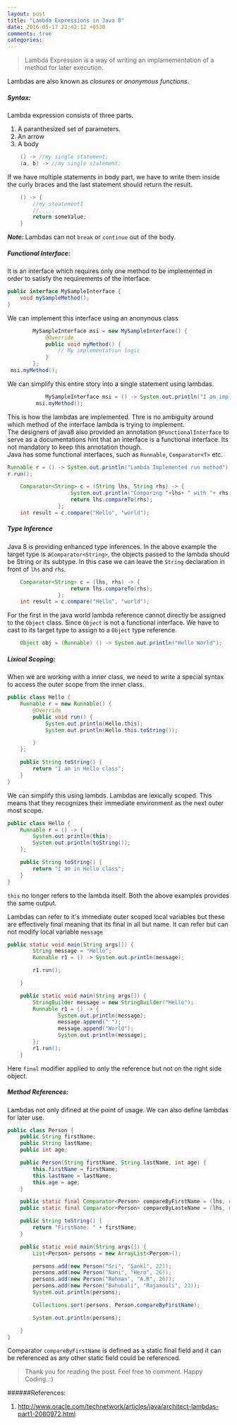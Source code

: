 ```yaml
---
layout: post
title: "Lambda Expressions in Java 8"
date: 2016-05-17 22:42:12 +0530
comments: true
categories: 
---
```

> Lambda Expression is a way of writing an implamementation of a method for later execution.

Lambdas are also known as *closures* or *anonymous functions*.


##### Syntax:
  Lambda expression consists of three parts. 
  1. A paranthesized set of parameters.
  2. An arrow
  3. A body
``` java Lambda Expression
    () -> //my single statement;
    (a, b) -> //my single statement;
``` 
<!--more--> 
 If we have multiple statements in body part, we have to write them inside the curly braces and the last statement should return the result.
``` java Lambda Expression
	() -> {
		//my steatement1
		//.....
		return someValue; 
	}
``` 
<b> *Note:* </b>Lambdas can not `break` or `continue` out of the body.
##### Functional Interface:
  It is an interface which requires only one method to be implemented in order to satisfy the requirements of the interface.
``` java MySampleInteface.java
public interface MySampleInterface {
	void mySampleMethod();
}
```
 We can implement this interface using an anonynous class
 
``` java
		MySampleInterface msi = new MySampleInterface() {
			@Override
			public void myMethod() {
				// My implementation logic
			}
		};
 msi.myMethod();

```
 We can simplify this entire story into a single statement using lambdas.
``` java
    		MySampleInterface msi = () -> System.out.println("I am implementing a functional interface");
         msi.myMethod();
```


  This is how the lambdas are implemented. Thre is no ambiguity around which method of the interface lambda is trying to implement.
<br/>
The designers of java8 also provided an annotation `@FunctionalInterface` to serve as a documentations hint that an interface is a functional interface. Its not mandatory to keep this annotation though.
<br/>
Java has some functional interfaces, such as `Runnable`, `Comparator<T>` etc.
``` java
Runnable r = () -> System.out.println("Lambda Implemented run method");
r.run();
```
``` java
	Comparator<String> c = (String lhs, String rhs) -> {
					System.out.println("Comparing "+lhs+ " with "+ rhs );
					return lhs.compareTo(rhs);
				};
	int result = c.compare("Hello", "world");
```
##### Type Inference
 Java 8 is providing enhanced type inferences. In the above example the target type is a`Comparator<String>`, the objects passed to the lambda should be String or its subtype. 
 In this case we can leave the `String` declaration in front of `lhs` and `rhs`.
``` java
	Comparator<String> c = (lhs, rhs) -> {
					return lhs.compareTo(rhs);
				};
	int result = c.compare("Hello", "world");
```

For the first in the java world lambda reference cannot directly be assigned to the `Object` class. Since `Object` is not a functional interface. We have to cast to its target type to assign to a `Object` type reference.
``` java
    Object obj = (Runnable) () -> System.out.println("Hello World");
```
##### Lixical Scoping:
 When we are working with a inner class, we need to write a special syntax to access the outer scope from the inner class. 

``` java
public class Hello {
	Runnable r = new Runnable() {
		@Override
		public void run() {
			System.out.println(Hello.this);
			System.out.println(Hello.this.toString());

		}
	};

	public String toString() {
		return "I am in Hello class";
	}
}
```
We can simplify this using lambds. Lambdas are lexically scoped. This means that they recognizes their immediate environment as the next outer most scope.
 

``` java
public class Hello {
	Runnable r = () -> {
		System.out.println(this);
		System.out.println(toString());
	};

	public String toString() {
		return "I am in Hello class";
	}
}
```
`this` no longer refers to the lambda itself. Both the above examples provides the same output.

Lambdas can refer to it's immediate outer scoped local variables but these are effectively final meaning that its final in all but name. 
 It can refer but can not modify local variable `message`

``` java
public static void main(String args[]) {
		String message = "Hello";
		Runnable r1 = () -> System.out.println(message);

		r1.run();

	}
```
 
``` java
	public static void main(String args[]) {
		StringBuilder message = new StringBuilder("Hello");
		Runnable r1 = () -> {
				System.out.println(message);
				message.append(" ");
				message.append("World");
				System.out.println(message);
		};
		r1.run();
	}
```
 Here `final` modifier applied to only the reference but not on the right side object.
 
##### Method References:
Lambdas not only difined at the point of usage. We can also define lambdas for later use.  
``` java
public class Person {
	public String firstName;
	public String lastName;
	public int age;

	public Person(String firstName, String lastName, int age) {
		this.firstName = firstName;
		this.lastName = lastName;
		this.age = age;
	}

	public static final Comparator<Person> compareByFirstName = (lhs, rhs) -> lhs.firstName.compareTo(rhs.firstName);
	public static final Comparator<Person> compareByLasteName = (lhs, rhs) -> lhs.lastName.compareTo(rhs.lastName);

	public String toString() {
		return "FirstName: " + firstName;
	}

	public static void main(String args[]) {
		List<Person> persons = new ArrayList<Person>();

		persons.add(new Person("Sri", "Sankl", 22));
		persons.add(new Person("Nani", "Hero", 26));
		persons.add(new Person("Rehman", "A.R", 26));
		persons.add(new Person("Bahubali", "Rajamouli", 21));
		System.out.println(persons);

		Collections.sort(persons, Person.compareByFirstName);

		System.out.println(persons);

	}
}
```
Comparator `compareByFirstName` is defined as a static final field and it can be referenced as any other static field could be referenced.

>Thank you for reading the post. Feel free to comment.
>Happy Coding..:)

######References:
 1. http://www.oracle.com/technetwork/articles/java/architect-lambdas-part1-2080972.html
